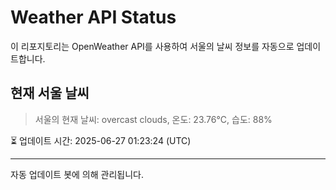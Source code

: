 
# Weather API Status

이 리포지토리는 OpenWeather API를 사용하여 서울의 날씨 정보를 자동으로 업데이트합니다.

## 현재 서울 날씨
> 서울의 현재 날씨: overcast clouds, 온도: 23.76°C, 습도: 88%

⏳ 업데이트 시간: 2025-06-27 01:23:24 (UTC)

---
자동 업데이트 봇에 의해 관리됩니다.
